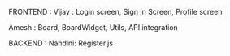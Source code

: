 FRONTEND : 
Vijay :    Login screen, Sign in Screen, Profile screen

Amesh :    Board, BoardWidget, Utils, API integration

BACKEND :
Nandini:   Register.js
